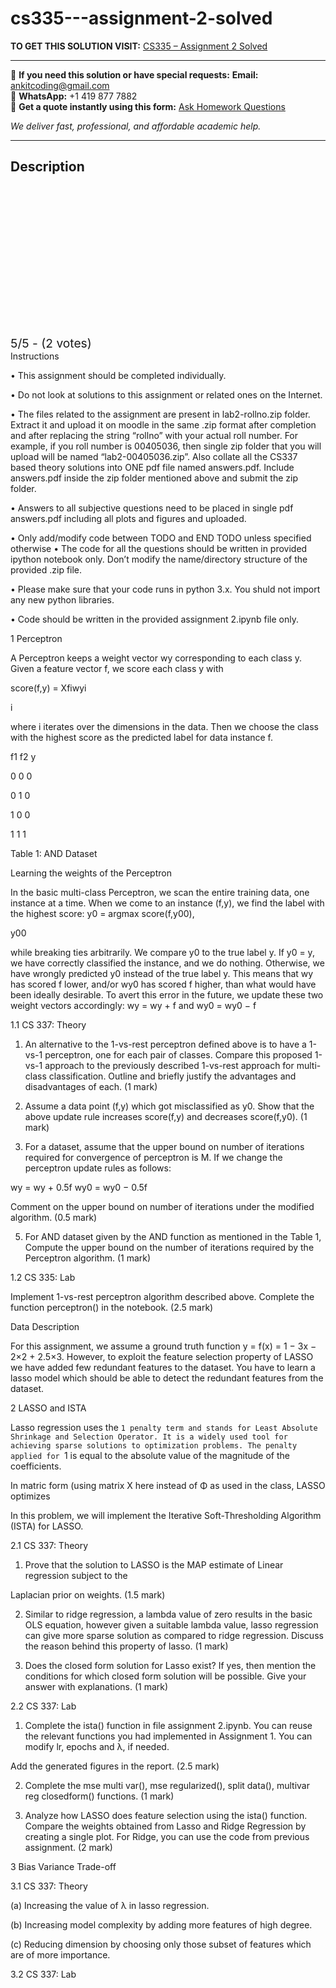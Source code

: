 # cs335---assignment-2-solved
**TO GET THIS SOLUTION VISIT:** [CS335 – Assignment 2 Solved](https://www.ankitcodinghub.com/product/cs335-assignment-2-solved/)


---

📩 **If you need this solution or have special requests:** **Email:** ankitcoding@gmail.com  
📱 **WhatsApp:** +1 419 877 7882  
📄 **Get a quote instantly using this form:** [Ask Homework Questions](https://www.ankitcodinghub.com/services/ask-homework-questions/)

*We deliver fast, professional, and affordable academic help.*

---

<h2>Description</h2>



<div class="kk-star-ratings kksr-auto kksr-align-center kksr-valign-top" data-payload="{&quot;align&quot;:&quot;center&quot;,&quot;id&quot;:&quot;111160&quot;,&quot;slug&quot;:&quot;default&quot;,&quot;valign&quot;:&quot;top&quot;,&quot;ignore&quot;:&quot;&quot;,&quot;reference&quot;:&quot;auto&quot;,&quot;class&quot;:&quot;&quot;,&quot;count&quot;:&quot;2&quot;,&quot;legendonly&quot;:&quot;&quot;,&quot;readonly&quot;:&quot;&quot;,&quot;score&quot;:&quot;5&quot;,&quot;starsonly&quot;:&quot;&quot;,&quot;best&quot;:&quot;5&quot;,&quot;gap&quot;:&quot;4&quot;,&quot;greet&quot;:&quot;Rate this product&quot;,&quot;legend&quot;:&quot;5\/5 - (2 votes)&quot;,&quot;size&quot;:&quot;24&quot;,&quot;title&quot;:&quot;CS335 - Assignment 2 Solved&quot;,&quot;width&quot;:&quot;138&quot;,&quot;_legend&quot;:&quot;{score}\/{best} - ({count} {votes})&quot;,&quot;font_factor&quot;:&quot;1.25&quot;}">

<div class="kksr-stars">

<div class="kksr-stars-inactive">
            <div class="kksr-star" data-star="1" style="padding-right: 4px">


<div class="kksr-icon" style="width: 24px; height: 24px;"></div>
        </div>
            <div class="kksr-star" data-star="2" style="padding-right: 4px">


<div class="kksr-icon" style="width: 24px; height: 24px;"></div>
        </div>
            <div class="kksr-star" data-star="3" style="padding-right: 4px">


<div class="kksr-icon" style="width: 24px; height: 24px;"></div>
        </div>
            <div class="kksr-star" data-star="4" style="padding-right: 4px">


<div class="kksr-icon" style="width: 24px; height: 24px;"></div>
        </div>
            <div class="kksr-star" data-star="5" style="padding-right: 4px">


<div class="kksr-icon" style="width: 24px; height: 24px;"></div>
        </div>
    </div>

<div class="kksr-stars-active" style="width: 138px;">
            <div class="kksr-star" style="padding-right: 4px">


<div class="kksr-icon" style="width: 24px; height: 24px;"></div>
        </div>
            <div class="kksr-star" style="padding-right: 4px">


<div class="kksr-icon" style="width: 24px; height: 24px;"></div>
        </div>
            <div class="kksr-star" style="padding-right: 4px">


<div class="kksr-icon" style="width: 24px; height: 24px;"></div>
        </div>
            <div class="kksr-star" style="padding-right: 4px">


<div class="kksr-icon" style="width: 24px; height: 24px;"></div>
        </div>
            <div class="kksr-star" style="padding-right: 4px">


<div class="kksr-icon" style="width: 24px; height: 24px;"></div>
        </div>
    </div>
</div>


<div class="kksr-legend" style="font-size: 19.2px;">
            5/5 - (2 votes)    </div>
    </div>
Instructions

• This assignment should be completed individually.

• Do not look at solutions to this assignment or related ones on the Internet.

• The files related to the assignment are present in lab2-rollno.zip folder. Extract it and upload it on moodle in the same .zip format after completion and after replacing the string “rollno” with your actual roll number. For example, if you roll number is 00405036, then single zip folder that you will upload will be named “lab2-00405036.zip”. Also collate all the CS337 based theory solutions into ONE pdf file named answers.pdf. Include answers.pdf inside the zip folder mentioned above and submit the zip folder.

• Answers to all subjective questions need to be placed in single pdf answers.pdf including all plots and figures and uploaded.

• Only add/modify code between TODO and END TODO unless specified otherwise • The code for all the questions should be written in provided ipython notebook only. Don’t modify the name/directory structure of the provided .zip file.

• Please make sure that your code runs in python 3.x. You shuld not import any new python libraries.

• Code should be written in the provided assignment 2.ipynb file only.

1 Perceptron

A Perceptron keeps a weight vector wy corresponding to each class y. Given a feature vector f, we score each class y with

score(f,y) = Xfiwyi

i

where i iterates over the dimensions in the data. Then we choose the class with the highest score as the predicted label for data instance f.

f1 f2 y

0 0 0

0 1 0

1 0 0

1 1 1

Table 1: AND Dataset

Learning the weights of the Perceptron

In the basic multi-class Perceptron, we scan the entire training data, one instance at a time. When we come to an instance (f,y), we find the label with the highest score: y0 = argmax score(f,y00),

y00

while breaking ties arbitrarily. We compare y0 to the true label y. If y0 = y, we have correctly classified the instance, and we do nothing. Otherwise, we have wrongly predicted y0 instead of the true label y. This means that wy has scored f lower, and/or wy0 has scored f higher, than what would have been ideally desirable. To avert this error in the future, we update these two weight vectors accordingly: wy = wy + f and wy0 = wy0 − f

1.1 CS 337: Theory

1. An alternative to the 1-vs-rest perceptron defined above is to have a 1-vs-1 perceptron, one for each pair of classes. Compare this proposed 1-vs-1 approach to the previously described 1-vs-rest approach for multi-class classification. Outline and briefly justify the advantages and disadvantages of each. (1 mark)

2. Assume a data point (f,y) which got misclassified as y0. Show that the above update rule increases score(f,y) and decreases score(f,y0). (1 mark)

4. For a dataset, assume that the upper bound on number of iterations required for convergence of perceptron is M. If we change the perceptron update rules as follows:

wy = wy + 0.5f wy0 = wy0 − 0.5f

Comment on the upper bound on number of iterations under the modified algorithm. (0.5 mark)

5. For AND dataset given by the AND function as mentioned in the Table 1, Compute the upper bound on the number of iterations required by the Perceptron algorithm. (1 mark)

1.2 CS 335: Lab

Implement 1-vs-rest perceptron algorithm described above. Complete the function perceptron() in the notebook. (2.5 mark)

Data Description

For this assignment, we assume a ground truth function y = f(x) = 1 − 3x − 2×2 + 2.5×3. However, to exploit the feature selection property of LASSO we have added few redundant features to the dataset. You have to learn a lasso model which should be able to detect the redundant features from the dataset.

2 LASSO and ISTA

Lasso regression uses the `1 penalty term and stands for Least Absolute Shrinkage and Selection Operator. It is a widely used tool for achieving sparse solutions to optimization problems. The penalty applied for `1 is equal to the absolute value of the magnitude of the coefficients.

In matric form (using matrix X here instead of Φ as used in the class, LASSO optimizes

In this problem, we will implement the Iterative Soft-Thresholding Algorithm (ISTA) for LASSO.

2.1 CS 337: Theory

1. Prove that the solution to LASSO is the MAP estimate of Linear regression subject to the

Laplacian prior on weights. (1.5 mark)

2. Similar to ridge regression, a lambda value of zero results in the basic OLS equation, however given a suitable lambda value, lasso regression can give more sparse solution as compared to ridge regression. Discuss the reason behind this property of lasso. (1 mark)

3. Does the closed form solution for Lasso exist? If yes, then mention the conditions for which closed form solution will be possible. Give your answer with explanations. (1 mark)

2.2 CS 337: Lab

1. Complete the ista() function in file assignment 2.ipynb. You can reuse the relevant functions you had implemented in Assignment 1. You can modify lr, epochs and λ, if needed.

Add the generated figures in the report. (2.5 mark)

2. Complete the mse multi var(), mse regularized(), split data(), multivar reg closedform() functions. (1 mark)

3. Analyze how LASSO does feature selection using the ista() function. Compare the weights obtained from Lasso and Ridge Regression by creating a single plot. For Ridge, you can use the code from previous assignment. (2 mark)

3 Bias Variance Trade-off

3.1 CS 337: Theory

(a) Increasing the value of λ in lasso regression.

(b) Increasing model complexity by adding more features of high degree.

(c) Reducing dimension by choosing only those subset of features which are of more importance.

3.2 CS 337: Lab
